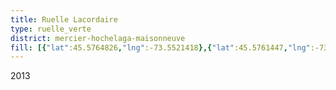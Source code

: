 ```yaml
---
title: Ruelle Lacordaire
type: ruelle_verte
district: mercier-hochelaga-maisonneuve
fill: [{"lat":45.5764826,"lng":-73.5521418},{"lat":45.5761447,"lng":-73.5511386}]
---
```


2013